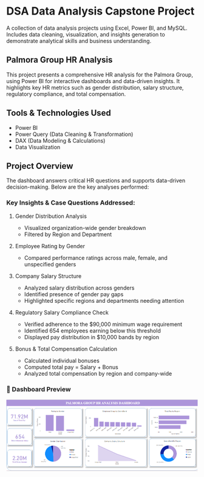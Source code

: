 # DSA Data Analysis Capstone Project 
A collection of data analysis projects using Excel, Power BI, and MySQL. Includes data cleaning, visualization, and insights generation to demonstrate analytical skills and business understanding.

## Palmora Group HR Analysis
This project presents a comprehensive HR analysis for the Palmora Group, using Power BI for interactive dashboards and data-driven insights. It highlights key HR metrics such as gender distribution, salary structure, regulatory compliance, and total compensation.

## Tools & Technologies Used
   - Power BI
   - Power Query (Data Cleaning & Transformation)
   -  DAX (Data Modeling & Calculations)
   - Data Visualization
    

## Project Overview
The dashboard answers critical HR questions and supports data-driven decision-making. Below are the key analyses performed: 

### Key Insights & Case Questions Addressed:
 1. Gender Distribution Analysis
      - Visualized organization-wide gender breakdown
      - Filtered by Region and Department

  2. Employee Rating by Gender
     - Compared performance ratings across male, female, and unspecified genders
      
  3. Company Salary Structure
     - Analyzed salary distribution across genders
     - Identified presence of gender pay gaps
     - Highlighted specific regions and departments needing attention
       
  4. Regulatory Salary Compliance Check
     - Verified adherence to the $90,000 minimum wage requirement
     - Identified 654 employees earning below this threshold
     - Displayed pay distribution in $10,000 bands by region

 
  5. Bonus & Total Compensation Calculation
     - Calculated individual bonuses
     - Computed total pay = Salary + Bonus
     - Analyzed total compensation by region and company-wide

### 📸 Dashboard Preview

![Image](https://github.com/kimizzy001/DSA-Project-Documentation/blob/main/palmora.png)


